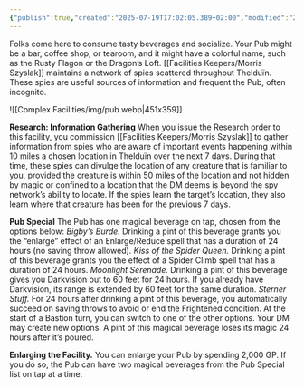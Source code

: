 ```yaml
---
{"publish":true,"created":"2025-07-19T17:02:05.389+02:00","modified":"2025-07-28T13:05:22.969+02:00","cssclasses":""}
---
```


Folks come here to consume tasty beverages and socialize. Your Pub might be a bar, coffee shop, or tearoom, and it might have a colorful name, such as the Rusty Flagon or the Dragon’s Loft. [[Facilities Keepers/Morris Szyslak]] maintains a network of spies scattered throughout Thelduïn. These spies are useful sources of information and frequent the Pub, often incognito.

![[Complex Facilities/img/pub.webp|451x359]]

**Research: Information Gathering** When you issue the Research order to this facility, you commission [[Facilities Keepers/Morris Szyslak]] to gather information from spies who are aware of important events happening within 10 miles a chosen location in Thelduïn over the next 7 days. During that time, these spies can divulge the location of any creature that is familiar to you, provided the creature is within 50 miles of the location and not hidden by magic or confined to a location that the DM deems is beyond the spy network’s ability to locate. If
the spies learn the target’s location, they also learn where that creature has been for the previous 7 days.

**Pub Special** The Pub has one magical beverage on tap, chosen from the options below:
*Bigby’s Burde.* Drinking a pint of this beverage grants you the “enlarge” effect of an Enlarge/Reduce spell that has a duration of 24 hours (no saving throw allowed).
*Kiss of the Spider Queen.* Drinking a pint of this beverage grants you the effect of a Spider Climb spell that has a duration of 24 hours.
*Moonlight Serenade.* Drinking a pint of this beverage gives you Darkvision out to 60 feet for 24 hours. If you already have Darkvision, its range is extended by 60 feet for the same duration.
*Sterner Stuff.* For 24 hours after drinking a pint of this beverage, you automatically succeed on saving throws to avoid or end the Frightened condition. At the start of a Bastion turn, you can switch to one of the other options. Your DM may create new options. A pint of this magical beverage loses its magic 24 hours after it’s poured.

**Enlarging the Facility.** You can enlarge your Pub by spending 2,000 GP. If you do so, the Pub can have two magical beverages from the Pub Special list on tap at a time.
